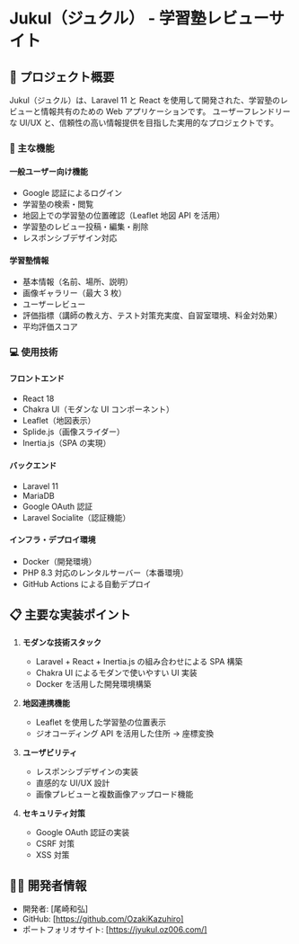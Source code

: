 # Jukul（ジュクル） - 学習塾レビューサイト

## 📝 プロジェクト概要

Jukul（ジュクル）は、Laravel 11 と React を使用して開発された、学習塾のレビューと情報共有のための Web アプリケーションです。
ユーザーフレンドリーな UI/UX と、信頼性の高い情報提供を目指した実用的なプロジェクトです。

### 🌟 主な機能

#### 一般ユーザー向け機能

- Google 認証によるログイン
- 学習塾の検索・閲覧
- 地図上での学習塾の位置確認（Leaflet 地図 API を活用）
- 学習塾のレビュー投稿・編集・削除
- レスポンシブデザイン対応

#### 学習塾情報

- 基本情報（名前、場所、説明）
- 画像ギャラリー（最大 3 枚）
- ユーザーレビュー
- 評価指標（講師の教え方、テスト対策充実度、自習室環境、料金対効果）
- 平均評価スコア

### 💻 使用技術

#### フロントエンド

- React 18
- Chakra UI（モダンな UI コンポーネント）
- Leaflet（地図表示）
- Splide.js（画像スライダー）
- Inertia.js（SPA の実現）

#### バックエンド

- Laravel 11
- MariaDB
- Google OAuth 認証
- Laravel Socialite（認証機能）

#### インフラ・デプロイ環境

- Docker（開発環境）
- PHP 8.3 対応のレンタルサーバー（本番環境）
- GitHub Actions による自動デプロイ

## 📋 主要な実装ポイント

1. **モダンな技術スタック**

   - Laravel + React + Inertia.js の組み合わせによる SPA 構築
   - Chakra UI によるモダンで使いやすい UI 実装
   - Docker を活用した開発環境構築

2. **地図連携機能**

   - Leaflet を使用した学習塾の位置表示
   - ジオコーディング API を活用した住所 → 座標変換

3. **ユーザビリティ**

   - レスポンシブデザインの実装
   - 直感的な UI/UX 設計
   - 画像プレビューと複数画像アップロード機能

4. **セキュリティ対策**
   - Google OAuth 認証の実装
   - CSRF 対策
   - XSS 対策

## 👨‍💻 開発者情報

- 開発者: [尾崎和弘]
- GitHub: [https://github.com/OzakiKazuhiro]
- ポートフォリオサイト: [https://jyukul.oz006.com/]
